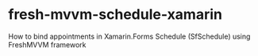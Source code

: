 # fresh-mvvm-schedule-xamarin
How to bind appointments in Xamarin.Forms Schedule (SfSchedule) using FreshMVVM framework
